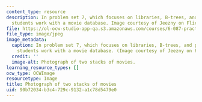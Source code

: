 ```yaml
---
content_type: resource
description: In problem set 7, which focuses on libraries, B-trees, and priority queues,
  students work with a movie database. Image courtesy of Jeezny on Flickr.
file: https://ol-ocw-studio-app-qa.s3.amazonaws.com/courses/6-087-practical-programming-in-c-january-iap-2010/90b72034b3c4729c9132a1c78d5479e0_6-087iap10-th.jpg
file_type: image/jpeg
image_metadata:
  caption: In problem set 7, which focuses on libraries, B-trees, and priority queues,
    students work with a movie database. (Image courtesy of Jeezny on Flickr.)
  credit: ''
  image-alt: Photograph of two stacks of movies.
learning_resource_types: []
ocw_type: OCWImage
resourcetype: Image
title: Photograph of two stacks of movies
uid: 90b72034-b3c4-729c-9132-a1c78d5479e0
---
```


